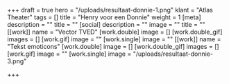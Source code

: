 +++
draft = true
hero = "/uploads/resultaat-donnie-1.png"
klant = "Atlas Theater"
tags = []
title = "Henry voor een Donnie"
weight = 1
[meta]
description = ""
title = ""
[social]
description = ""
image = ""
title = ""
[[work]]
name = "Vector TVED"
[work.double]
image = []
[work.double_gif]
images = []
[work.gif]
image = ""
[work.single]
image = ""
[[work]]
name = "Tekst emoticons"
[work.double]
image = []
[work.double_gif]
images = []
[work.gif]
image = ""
[work.single]
image = "/uploads/resultaat-donnie-3.png"

+++
